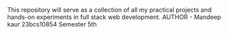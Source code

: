 This repository will serve as a collection of all my practical projects and hands-on experiments in full stack web development.
AUTHOR - 
Mandeep kaur
23bcs10854
Semester 5th

